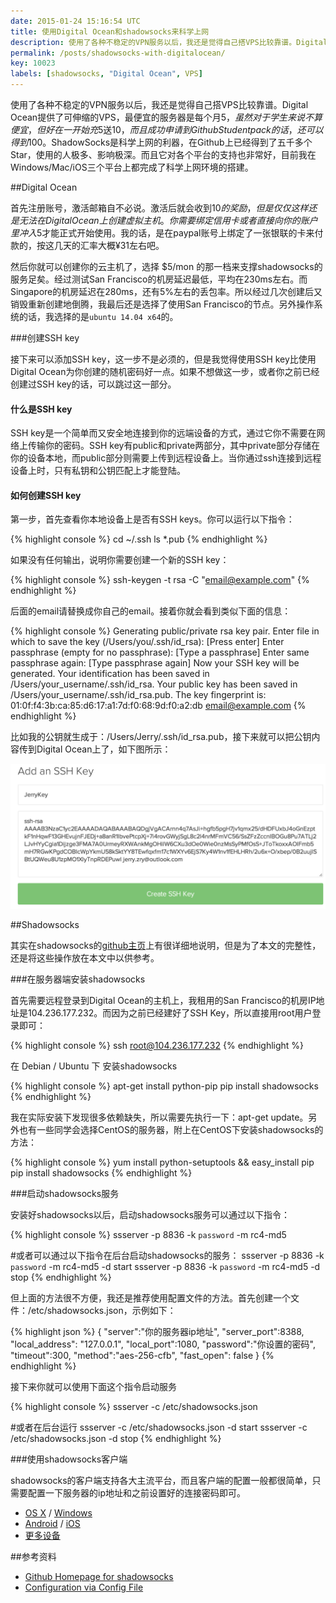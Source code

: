 ```yaml
---
date: 2015-01-24 15:16:54 UTC
title: 使用Digital Ocean和shadowsocks来科学上网
description: 使用了各种不稳定的VPN服务以后，我还是觉得自己搭VPS比较靠谱。Digital Ocean提供了可伸缩的VPS，最便宜的服务器是每个月$5，虽然对于学生来说不算便宜，但好在一开始充$5送$10，而且成功申请到Github Student pack的话，还可以得到$100。ShadowSocks是科学上网的利器，在Github上已经得到了五千多个Star，使用的人极多、影响极深。而且它对各个平台的支持也非常好，目前我在Windows/Mac/iOS三个平台上都完成了科学上网环境的搭建。
permalink: /posts/shadowsocks-with-digitalocean/
key: 10023
labels: [shadowsocks, "Digital Ocean", VPS]
---
```


使用了各种不稳定的VPN服务以后，我还是觉得自己搭VPS比较靠谱。Digital Ocean提供了可伸缩的VPS，最便宜的服务器是每个月$5，虽然对于学生来说不算便宜，但好在一开始充$5送$10，而且成功申请到Github Student pack的话，还可以得到$100。ShadowSocks是科学上网的利器，在Github上已经得到了五千多个Star，使用的人极多、影响极深。而且它对各个平台的支持也非常好，目前我在Windows/Mac/iOS三个平台上都完成了科学上网环境的搭建。

##Digital Ocean

首先注册账号，激活邮箱自不必说。激活后就会收到$10的奖励，但是仅仅这样还是无法在Digital Ocean上创建虚拟主机。你需要绑定信用卡或者直接向你的账户里冲入$5才能正式开始使用。我的话，是在paypal账号上绑定了一张银联的卡来付款的，按这几天的汇率大概¥31左右吧。

然后你就可以创建你的云主机了，选择 $5/mon 的那一档来支撑shadowsocks的服务足矣。经过测试San Francisco的机房延迟最低，平均在230ms左右。而Singapore的机房延迟在280ms，还有5%左右的丢包率。所以经过几次创建后又销毁重新创建地倒腾，我最后还是选择了使用San Francisco的节点。另外操作系统的话，我选择的是`ubuntu 14.04 x64`的。

###创建SSH key

接下来可以添加SSH key，这一步不是必须的，但是我觉得使用SSH key比使用Digital Ocean为你创建的随机密码好一点。如果不想做这一步，或者你之前已经创建过SSH key的话，可以跳过这一部分。

#### 什么是SSH key

SSH key是一个简单而又安全地连接到你的远端设备的方式，通过它你不需要在网络上传输你的密码。SSH key有public和private两部分，其中private部分存储在你的设备本地，而public部分则需要上传到远程设备上。当你通过ssh连接到远程设备上时，只有私钥和公钥匹配上才能登陆。

#### 如何创建SSH key

第一步，首先查看你本地设备上是否有SSH keys。你可以运行以下指令：

{% highlight console %}
cd ~/.ssh
ls *.pub
{% endhighlight %}

如果没有任何输出，说明你需要创建一个新的SSH key：

{% highlight console %}
ssh-keygen -t rsa -C "email@example.com"
{% endhighlight %}

后面的email请替换成你自己的email。接着你就会看到类似下面的信息：

{% highlight console %}
Generating public/private rsa key pair.
Enter file in which to save the key (/Users/you/.ssh/id_rsa): [Press enter]
Enter passphrase (empty for no passphrase): [Type a passphrase]
Enter same passphrase again: [Type passphrase again]
Now your SSH key will be generated.
Your identification has been saved in /Users/your_username/.ssh/id_rsa.
Your public key has been saved in /Users/your_username/.ssh/id_rsa.pub.
The key fingerprint is:
01:0f:f4:3b:ca:85:d6:17:a1:7d:f0:68:9d:f0:a2:db email@example.com
{% endhighlight %}

比如我的公钥就生成于：/Users/Jerry/.ssh/id_rsa.pub，接下来就可以把公钥内容传到Digital Ocean上了，如下图所示：

![Digital Ocean SSH key][1]

##Shadowsocks

其实在shadowsocks的[github主页](https://github.com/shadowsocks/shadowsocks)上有很详细地说明，但是为了本文的完整性，还是将这些操作放在本文中以供参考。

###在服务器端安装shadowsocks

首先需要远程登录到Digital Ocean的主机上，我租用的San Francisco的机房IP地址是104.236.177.232。而因为之前已经建好了SSH Key，所以直接用root用户登录即可：

{% highlight console %}
ssh root@104.236.177.232
{% endhighlight %}

在 Debian / Ubuntu 下 安装shadowsocks

{% highlight console %}
apt-get install python-pip
pip install shadowsocks
{% endhighlight %}

我在实际安装下发现很多依赖缺失，所以需要先执行一下：apt-get update。另外也有一些同学会选择CentOS的服务器，附上在CentOS下安装shadowsocks的方法：

{% highlight console %}
yum install python-setuptools && easy_install pip
pip install shadowsocks
{% endhighlight %}

###启动shadowsocks服务

安装好shadowsocks以后，启动shadowsocks服务可以通过以下指令：

{% highlight console %}
ssserver -p 8836 -k `password` -m rc4-md5

#或者可以通过以下指令在后台启动shadowsocks的服务：
ssserver -p 8836 -k `password` -m rc4-md5 -d start
ssserver -p 8836 -k `password` -m rc4-md5 -d stop
{% endhighlight %}

但上面的方法很不方便，我还是推荐使用配置文件的方法。首先创建一个文件：/etc/shadowsocks.json，示例如下：

{% highlight json %}
{
    "server":"你的服务器ip地址",
    "server_port":8388,
    "local_address": "127.0.0.1",
    "local_port":1080,
    "password":"你设置的密码",
    "timeout":300,
    "method":"aes-256-cfb",
    "fast_open": false
}
{% endhighlight %}

接下来你就可以使用下面这个指令启动服务

{% highlight console %}
ssserver -c /etc/shadowsocks.json

#或者在后台运行
ssserver -c /etc/shadowsocks.json -d start
ssserver -c /etc/shadowsocks.json -d stop
{% endhighlight %}

###使用shadowsocks客户端

shadowsocks的客户端支持各大主流平台，而且客户端的配置一般都很简单，只需要配置一下服务器的ip地址和之前设置好的连接密码即可。

- [OS X](https://sourceforge.net/projects/shadowsocksgui/files/dist/) / [Windows](https://sourceforge.net/projects/shadowsocksgui/files/dist/)
- [Android](https://github.com/shadowsocks/shadowsocks/wiki/Ports-and-Clients#android) / [iOS](https://github.com/shadowsocks/shadowsocks-iOS/wiki/Help)
- [更多设备](https://github.com/shadowsocks/shadowsocks/wiki/Ports-and-Clients)

##参考资料

- [Github Homepage for shadowsocks](https://github.com/shadowsocks/shadowsocks)
- [Configuration via Config File](https://github.com/shadowsocks/shadowsocks/wiki/Configuration-via-Config-File)

[1]: /assets/images/posts/DigitalOcean_sshkey.png